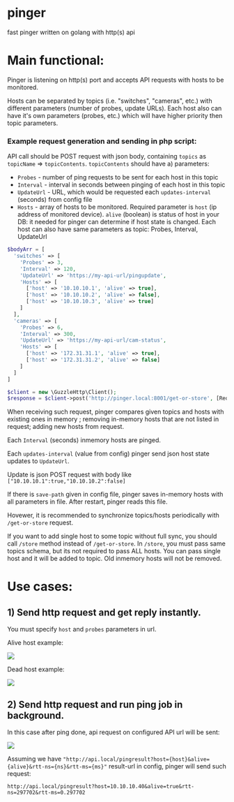 # pinger
fast pinger written on golang with http(s) api


# Main functional:

Pinger is listening on http(s) port and accepts API requests with hosts to be monitored.

Hosts can be separated by topics (i.e. "switches", "cameras", etc.) with different parameters (number of probes, update URLs). Each host also can have it's own parameters (probes, etc.) which will have higher priority then topic parameters.


### Example request generation and sending in php script:

API call should be POST request with json body, containing `topics` as `topicName` => `topicContents`.
`topicContents` should have a) parameters:
- `Probes` - number of ping requests to be sent for each host in this topic
- `Interval` - interval in seconds between pinging of each host in this topic
- `UpdateUrl` - URL, which would be requested each `updates-interval` (seconds) from config file
- `Hosts` - array of hosts to be monitored. Required parameter is `host` (ip address of monitored device). `alive` (boolean) is status of host in your DB: it needed for pinger can determine if host state is changed. Each host can also have same parameters as topic: Probes, Interval, UpdateUrl

```php
$bodyArr = [
  'switches' => [
    'Probes' => 3,
    'Interval' => 120,
    'UpdateUrl' => 'https://my-api-url/pingupdate',
    'Hosts' => [
      ['host' => '10.10.10.1', 'alive' => true],
      ['host' => '10.10.10.2', 'alive' => false],
      ['host' => '10.10.10.3', 'alive' => true]
    ]
  ],
  'cameras' => [
    'Probes' => 6,
    'Interval' => 300,
    'UpdateUrl' => 'https://my-api-url/cam-status',
    'Hosts' => [
      ['host' => '172.31.31.1', 'alive' => true],
      ['host' => '172.31.31.2', 'alive' => false]
    ]
  ]
]

$client = new \GuzzleHttp\Client();
$response = $client->post('http://pinger.local:8001/get-or-store', [RequestOptions::JSON => $bodyArr]);
```
When receiving such request, pinger compares given topics and hosts with existing ones in memory ; removing in-memory hosts that are not listed in request; adding new hosts from request.

Each `Interval` (seconds) inmemory hosts are pinged.

Each `updates-interval` (value from config) pinger send json host state updates to `UpdateUrl`.

Update is json POST request with body like `["10.10.10.1":true,"10.10.10.2":false]`


If there is `save-path` given in config file, pinger saves in-memory hosts with all parameters in file. After restart, pinger reads this file.

Hovewer, it is recommended to synchronize topics/hosts periodically with `/get-or-store` request.


If you want to add single host to some topic without full sync, you should call `/store` method instead of `/get-or-store`. In `/store`, you must pass same topics schema, but its not required to pass ALL hosts. You can pass single host and it will be added to topic. Old inmemory hosts will not be removed.


# Use cases:

## 1) Send http request and get reply instantly.
You must specify `host` and `probes` parameters in url.

Alive host example:

![](https://i.imgur.com/eTunkEm.png)

Dead host example:

![](https://i.imgur.com/T9Mkaxb.png)


## 2) Send http request and run ping job in background.
In this case after ping done, api request on configured API url will be sent:

![](https://i.imgur.com/BZDt2wO.png)

Assuming we have `"http://api.local/pingresult?host={host}&alive={alive}&rtt-ns={ns}&rtt-ms={ms}"` result-url in config, pinger will send such request:

`http://api.local/pingresult?host=10.10.10.40&alive=true&rtt-ns=297702&rtt-ms=0.297702`


